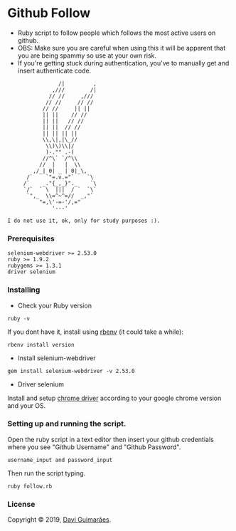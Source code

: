 # Github Follow

* Ruby script to follow people which follows the most active users on github.
* OBS: Make sure you are careful when using this it will be apparent that you are being spammy so use at your own risk.
* If you're getting stuck during authentication, you've to manually get and insert authenticate code.

```
                /|         ,
              ,///        /|
             // //     ,///
            // //     // //
           // //     || ||
           || ||    // //
           || ||   // //
           || ||  // //
           || || || ||
           \\,\|,|\_//
            \\)\)\\|/
            )-."" .-(
           //^\` `/^\\
          //  |   |  \\
        ,/_| 0| _ | 0|_\,
      /`    `"=.v.="`    `\
     /`    _."{_,_}"._    `\
     `/`  ` \  |||  / `  `\`
      `",_  \\=^~^=//  _,"`
          "=,\'-=-'/,="
              '---'

I do not use it, ok, only for study purposes :).
```

### Prerequisites

```
selenium-webdriver >= 2.53.0
ruby >= 1.9.2
rubygems >= 1.3.1
driver selenium
```

### Installing

* Check your Ruby version

```shell
ruby -v
```

If you dont have it, install using [rbenv](https://github.com/rbenv/rbenv) (it could take a while):

```shell
rbenv install version
```

* Install selenium-webdriver

```shell
gem install selenium-webdriver -v 2.53.0
```

* Driver selenium

Install and setup [chrome driver](https://chromedriver.chromium.org/downloads) according to your google chrome version and your OS.

### Setting up and running the script.

Open the ruby script in a text editor then insert your github credentials where you see "Github Username" and "Github Password".

```
username_input and password_input
```

Then run the script typing.

```shell
ruby follow.rb
```

### License

Copyright © 2019, [Davi Guimarães](https://github.com/davigl).
